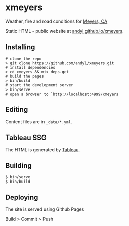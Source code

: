 # xmeyers

Weather, fire and road conditions for [Meyers, CA](https://en.wikipedia.org/wiki/Meyers,_California) 

Static HTML - public website at [andyl.github.io/xmeyers](https://andyl.github.io/xmeyers).

## Installing

```
# clone the repo 
> git clone https://github.com/andyl/xmeyers.git 
# install dependencies 
> cd xmeyers && mix deps.get
# build the pages 
> bin/build 
# start the development server 
> bin/serve 
# open a browser to `http://localhost:4999/xmeyers
```

## Editing

Content files are in `_data/*.yml`.

## Tableau SSG

The HTML is generated by [Tableau](https://github.com/elixir-tools/tableau).

## Building

```
$ bin/serve
$ bin/build
```

## Deploying

The site is served using Github Pages

Build > Commit > Push

